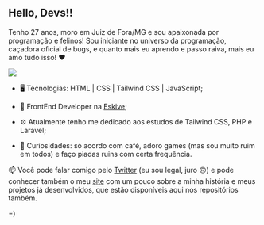 ## Hello, Devs!!

Tenho 27 anos, moro em Juiz de Fora/MG e sou apaixonada por programação e felinos! Sou iniciante no universo da programação, caçadora oficial de bugs, e quanto mais eu aprendo e passo raiva, mais eu amo tudo isso!  ❤

![](https://super.abril.com.br/wp-content/uploads/2016/09/super_imggato_digitando_0.gif)

* 🖥️ Tecnologias: HTML | CSS | Tailwind CSS | JavaScript;

* 🔭 FrontEnd Developer na [Eskive](https://www.eskive.com.br);

* ⚙ Atualmente tenho me dedicado aos estudos de Tailwind CSS, PHP e Laravel;

* 🤔 Curiosidades: só acordo com café, adoro games (mas sou muito ruim em todos) e faço piadas ruins com certa frequência.

📫 Você pode falar comigo pelo [Twitter](https://twitter.com/jeniblo_dev) (eu sou legal, juro 🙃) e pode conhecer também o meu [site](https://jeniblodev.github.io/-site_projetos/) com um pouco sobre a minha história e meus projetos já desenvolvidos, que estão disponíveis aqui nos repositórios também.

=)
